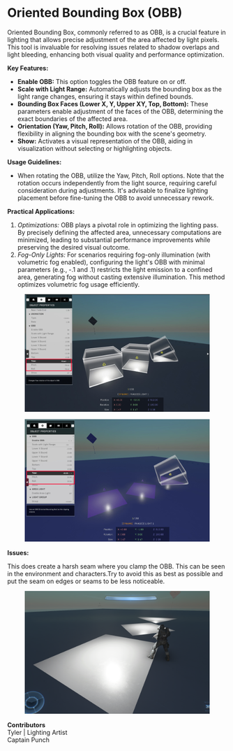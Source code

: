 # Oriented Bounding Box (OBB)

Oriented Bounding Box, commonly referred to as OBB, is a crucial feature in lighting that allows precise adjustment of the area affected by light pixels. This tool is invaluable for resolving issues related to shadow overlaps and light bleeding, enhancing both visual quality and performance optimization.

**Key Features:**

* **Enable OBB:** This option toggles the OBB feature on or off.
* **Scale with Light Range:** Automatically adjusts the bounding box as the light range changes, ensuring it stays within defined bounds.
* **Bounding Box Faces (Lower X, Y, Upper XY, Top, Bottom):** These parameters enable adjustment of the faces of the OBB, determining the exact boundaries of the affected area.
* **Orientation (Yaw, Pitch, Roll):** Allows rotation of the OBB, providing flexibility in aligning the bounding box with the scene's geometry.
* **Show:** Activates a visual representation of the OBB, aiding in visualization without selecting or highlighting objects.

**Usage Guidelines:**

* When rotating the OBB, utilize the Yaw, Pitch, Roll options. Note that the rotation occurs independently from the light source, requiring careful consideration during adjustments. It's advisable to finalize lighting placement before fine-tuning the OBB to avoid unnecessary rework.

**Practical Applications:**

1. _Optimizations:_ OBB plays a pivotal role in optimizing the lighting pass. By precisely defining the affected area, unnecessary computations are minimized, leading to substantial performance improvements while preserving the desired visual outcome.
2. _Fog-Only Lights:_ For scenarios requiring fog-only illumination (with volumetric fog enabled), configuring the light's OBB with minimal parameters (e.g., -.1 and .1) restricts the light emission to a confined area, generating fog without casting extensive illumination. This method optimizes volumetric fog usage efficiently.

<figure><img src="../../../.gitbook/assets/image (16).png" alt=""><figcaption></figcaption></figure>

<figure><img src="../../../.gitbook/assets/image-1 (8).png" alt=""><figcaption></figcaption></figure>

**Issues:**&#x20;

This does create a harsh seam where you clamp the OBB. This can be seen in the environment and characters.Try to avoid this as best as possible and put the seam on edges or seams to be less noticeable.

<figure><img src="../../../.gitbook/assets/image (17).png" alt=""><figcaption></figcaption></figure>



**Contributors** \
Tyler | Lighting Artist\
Captain Punch
